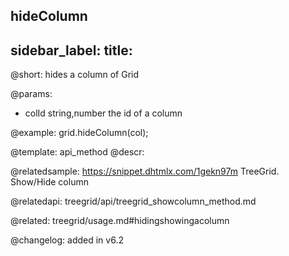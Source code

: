 hideColumn
---
sidebar_label: 
title: 
---          

@short: hides a column of Grid


@params:
- colId	string,number	the id of a column



@example:
grid.hideColumn(col);


@template: api_method
@descr:

@relatedsample: https://snippet.dhtmlx.com/1gekn97m	TreeGrid. Show/Hide column

@relatedapi: treegrid/api/treegrid_showcolumn_method.md

@related: treegrid/usage.md#hidingshowingacolumn

@changelog: added in v6.2


